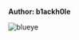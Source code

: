 <b>Author: b1ackh0le</b><br>

![blueye](https://github.com/yuankong666/Ultimate-RAT-Collection/assets/128066597/48777dab-dd60-4e21-bd1b-2b710b58f7b9)
